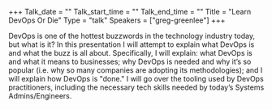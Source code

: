 +++
Talk_date = ""
Talk_start_time = ""
Talk_end_time = ""
Title = "Learn DevOps Or Die"
Type = "talk"
Speakers = ["greg-greenlee"]
+++

DevOps is one of the hottest buzzwords in the technology industry today,
but what is it? In this presentation I will attempt to explain what
DevOps is and what the buzz is all about. Specifically, I will explain:
what DevOps is and what it means to businesses; why DevOps is needed and
why it’s so popular (i.e. why so many companies are adopting its
methodologies); and I will explain how DevOps is "done." I will go over
the tooling used by DevOps practitioners, including the necessary tech
skills needed by today’s Systems Admins/Engineers.
